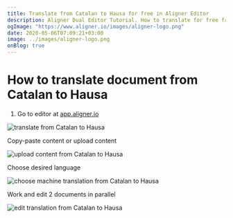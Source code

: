 ```yaml
---
title: Translate from Catalan to Hausa for free in Aligner Editor
description: Aligner Dual Editor Tutorial. How to translate for free from Catalan to Hausa. Aligner is multilingual document management platform. 
ogImage: "https://www.aligner.io/images/aligner-logo.png"
date: 2020-05-06T07:09:21+03:00
image: ../images/aligner-logo.png
onBlog: true
---
```


# How to translate document from Catalan to Hausa

1. Go to editor at [app.aligner.io](https://app.aligner.io "Aligner App web page")

![translate from Catalan to Hausa](../aligner-blank-editor.png "translate from Catalan to Hausa")

Copy-paste content or upload content

![upload content from Catalan to Hausa](../aligner-uploaded-document.png "upload content from Catalan to Hausa")

Choose desired language

![choose machine translation from Catalan to Hausa](../aligner-language-dropdown.png "choose machine translation from Catalan to Hausa")

Work and edit 2 documents in parallel

![edit translation from Catalan to Hausa](../aligner-double-sitded-editor.png "edit translation from Catalan to Hausa")

